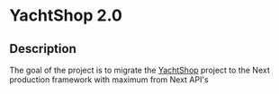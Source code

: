 # YachtShop 2.0

## Description

The goal of the project is to migrate the [YachtShop](https://github.com/RoundedToken/yacht_shop) project to the Next production framework with maximum from Next API's

